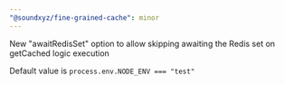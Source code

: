 ```yaml
---
"@soundxyz/fine-grained-cache": minor
---
```


New "awaitRedisSet" option to allow skipping awaiting the Redis set on getCached logic execution

Default value is `process.env.NODE_ENV === "test"`
